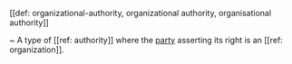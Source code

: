 [[def: organizational-authority, organizational authority, organisational authority]]

~ A type of [[ref: authority]] where the [party](https://essif-lab.github.io/framework/docs/terms/party) asserting its right is an [[ref: organization]].
